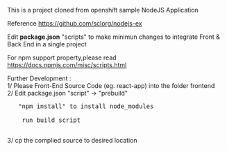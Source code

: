 This is a project cloned from openshift sample NodeJS Application 

Reference https://github.com/sclorg/nodejs-ex

Edit <b>package.json</b> "scripts" to make minimun changes to integrate Front & Back End in a single project

For npm support property,please read
https://docs.npmjs.com/misc/scripts.html


Further Development : <br>
1/ Please Front-End Source Code (eg. react-app) into the folder frontend <br>
2/ Edit package.json "script" -> "prebuild" <br>
<pre>
   "npm install" to install node_modules <br>
    run build script <br>
</pre>
3/ cp the complied source to desired location <br>






